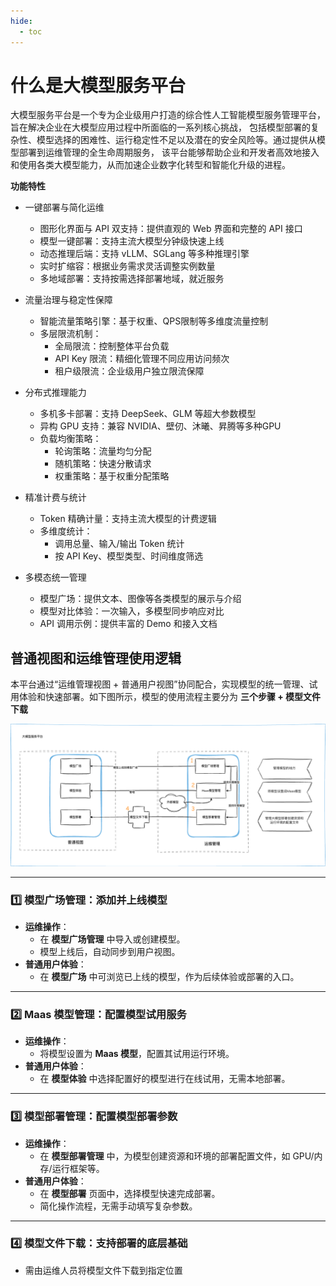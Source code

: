 ```yaml
---
hide:
  - toc
---
```


# 什么是大模型服务平台

大模型服务平台是一个专为企业级用户打造的综合性人工智能模型服务管理平台，旨在解决企业在大模型应用过程中所面临的一系列核心挑战，
包括模型部署的复杂性、模型选择的困难性、运行稳定性不足以及潜在的安全风险等。通过提供从模型部署到运维管理的全生命周期服务，
该平台能够帮助企业和开发者高效地接入和使用各类大模型能力，从而加速企业数字化转型和智能化升级的进程。

**功能特性**

- 一键部署与简化运维

    - 图形化界面与 API 双支持：提供直观的 Web 界面和完整的 API 接口
    - 模型一键部署：支持主流大模型分钟级快速上线
    - 动态推理后端：支持 vLLM、SGLang 等多种推理引擎
    - 实时扩缩容：根据业务需求灵活调整实例数量
    - 多地域部署：支持按需选择部署地域，就近服务

- 流量治理与稳定性保障
    
    - 智能流量策略引擎：基于权重、QPS限制等多维度流量控制
    - 多层限流机制：
        - 全局限流：控制整体平台负载
        - API Key 限流：精细化管理不同应用访问频次
        - 租户级限流：企业级用户独立限流保障
 
- 分布式推理能力

    - 多机多卡部署：支持 DeepSeek、GLM 等超大参数模型
    - 异构 GPU 支持：兼容 NVIDIA、壁仞、沐曦、昇腾等多种GPU
    - 负载均衡策略：
        - 轮询策略：流量均匀分配
        - 随机策略：快速分散请求
        - 权重策略：基于权重分配策略

- 精准计费与统计

    - Token 精确计量：支持主流大模型的计费逻辑
    - 多维度统计：
        - 调用总量、输入/输出 Token 统计
        - 按 API Key、模型类型、时间维度筛选

- 多模态统一管理

    - 模型广场：提供文本、图像等各类模型的展示与介绍
    - 模型对比体验：一次输入，多模型同步响应对比
    - API 调用示例：提供丰富的 Demo 和接入文档

## 普通视图和运维管理使用逻辑

本平台通过“运维管理视图 + 普通用户视图”协同配合，实现模型的统一管理、试用体验和快速部署。如下图所示，模型的使用流程主要分为 **三个步骤 + 模型文件下载**

![平台使用流程](../intro/images/OperationalLogic.png)

------

### **1️⃣ 模型广场管理：添加并上线模型**

- **运维操作**：
  - 在 **模型广场管理** 中导入或创建模型。
  - 模型上线后，自动同步到用户视图。
- **普通用户体验**：
  - 在 **模型广场** 中可浏览已上线的模型，作为后续体验或部署的入口。

------

### **2️⃣ Maas 模型管理：配置模型试用服务**

- **运维操作**：
  - 将模型设置为 **Maas 模型**，配置其试用运行环境。
- **普通用户体验**：
  - 在 **模型体验** 中选择配置好的模型进行在线试用，无需本地部署。

------

### **3️⃣ 模型部署管理：配置模型部署参数**

- **运维操作**：
  - 在 **模型部署管理** 中，为模型创建资源和环境的部署配置文件，如 GPU/内存/运行框架等。
- **普通用户体验**：
  - 在 **模型部署** 页面中，选择模型快速完成部署。
  - 简化操作流程，无需手动填写复杂参数。

------

### **4️⃣ 模型文件下载：支持部署的底层基础**

- 需由运维人员将模型文件下载到指定位置

